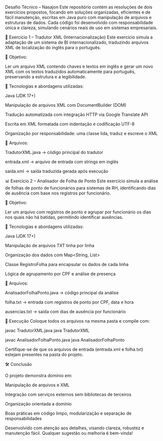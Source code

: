 Desafio Técnico – Nasajon
Este repositório contém as resoluções de dois exercícios propostos, focando em soluções organizadas, eficientes e de fácil manutenção, escritas em Java puro com manipulação de arquivos e estruturas de dados. Cada código foi desenvolvido com responsabilidade única e clareza, simulando cenários reais de uso em sistemas empresariais.

📝 Exercício 1 – Tradutor XML (Internacionalização)
Este exercício simula a adaptação de um sistema de BI internacionalizado, traduzindo arquivos XML de localização do inglês para o português.

📌 Objetivo:

Ler um arquivo XML contendo chaves e textos em inglês e gerar um novo XML com os textos traduzidos automaticamente para português, preservando a estrutura e a legibilidade.

🔧 Tecnologias e abordagens utilizadas:

Java (JDK 17+)

Manipulação de arquivos XML com DocumentBuilder (DOM)

Tradução automatizada com integração HTTP via Google Translate API

Escrita em XML formatada com indentação e codificação UTF-8

Organização por responsabilidade: uma classe lida, traduz e escreve o XML

📂 Arquivos:

TradutorXML.java → código principal do tradutor

entrada.xml → arquivo de entrada com strings em inglês

saida.xml → saída traduzida gerada após execução

📊 Exercício 2 – Analisador de Folha de Ponto
Este exercício simula a análise de folhas de ponto de funcionários para sistemas de RH, identificando dias de ausência com base nos registros por funcionário.

📌 Objetivo:

Ler um arquivo com registros de ponto e agrupar por funcionário os dias nos quais não há batidas, permitindo identificar ausências.

🔧 Tecnologias e abordagens utilizadas:

Java (JDK 17+)

Manipulação de arquivos TXT linha por linha

Organização dos dados com Map<String, List<RegistroFolha>>

Classe RegistroFolha para encapsular os dados de cada linha

Lógica de agrupamento por CPF e análise de presença

📂 Arquivos:

AnalisadorFolhaPonto.java → código principal da análise

folha.txt → entrada com registros de ponto por CPF, data e hora

ausencias.txt → saída com dias de ausência por funcionário

🚀 Execução
Coloque todos os arquivos na mesma pasta e compile com:

javac TradutorXML.java
java TradutorXML

javac AnalisadorFolhaPonto.java
java AnalisadorFolhaPonto

Certifique-se de que os arquivos de entrada (entrada.xml e folha.txt) estejam presentes na pasta do projeto.

🛠️ Conclusão

O projeto demonstra domínio em:

Manipulação de arquivos e XML

Integração com serviços externos sem bibliotecas de terceiros

Organização orientada a domínio

Boas práticas em código limpo, modularização e separação de responsabilidades

Desenvolvido com atenção aos detalhes, visando clareza, robustez e manutenção fácil. Qualquer sugestão ou melhoria é bem-vinda!
